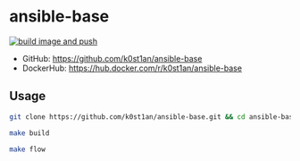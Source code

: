 # ansible-base

[![build image and push](https://github.com/k0st1an/ansible-base/actions/workflows/image.yaml/badge.svg)](https://github.com/k0st1an/ansible-base/actions/workflows/image.yaml)

- GitHub: https://github.com/k0st1an/ansible-base
- DockerHub: https://hub.docker.com/r/k0st1an/ansible-base

## Usage

```sh
git clone https://github.com/k0st1an/ansible-base.git && cd ansible-base
```

```sh
make build
```

```sh
make flow
```

